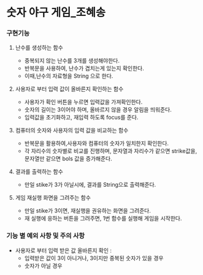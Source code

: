 # 숫자 야구 게임_조혜송

### 구현기능

1. 난수를 생성하는 함수
    - 중복되지 않는 난수를 3개를 생성해야한다.
    - 반복문을 사용하여, 난수가 겹치는게 있는지 확인한다.
    - 이때,난수의 자료형을 String 으로 한다.

2. 사용자로 부터 입력 값이 올바른지 확인하는 함수
    - 사용자가 확인 버튼을 누르면 입력값을 가져확인한다.
    - 숫자의 길이는 3이어야 하며, 올바르지 않을 경우 알림을 띄워준다.
    - 입력값을 초기화하고, 재입력 하도록 focus를 준다.

3. 컴퓨터의 숫자와 사용자의 입력 값을 비교하는 함수
    - 반복문을 활용하여,사용자와 컴퓨터의 숫자가 일치한지 확인한다.
    - 각 자리수의 숫자별로 비교를 진행하며, 문자열과 자리수가 같으면 strike값을, 문자열만 같으면 bols 값을 증가해준다.

4. 결과를 출력하는 함수
    - 만일 stike가 3가 아닐시에, 결과를 String으로 출력해준다.

5. 게임 재실행 화면을 그려주는 함수
    - 만일 stike가 3이면, 재실행을 권유하는 화면을 그려준다.
    - 재 실행에 응하는 버튼을 그려주면, 1번 함수를 실행해 게임을 시작한다.

### 기능 별 예외 사항 및 주의 사항

- 사용자로 부터 입력 받은 값 올바른지 확인 :
  + 입력받은 값이 3이 아니거나, 3이지만 중복된 숫자가 있을 경우
  + 숫자가 아닐 경우

